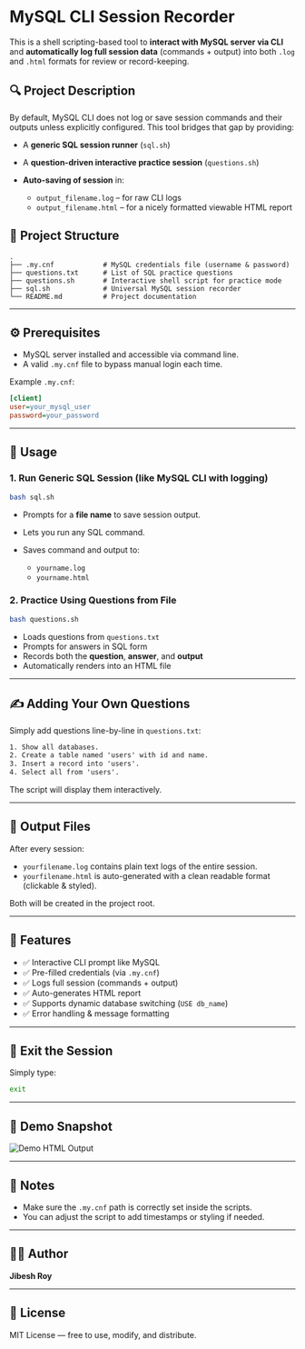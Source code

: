 # MySQL CLI Session Recorder

This is a shell scripting-based tool to **interact with MySQL server via CLI** and **automatically log full session data** (commands + output) into both `.log` and `.html` formats for review or record-keeping.

## 🔍 Project Description

By default, MySQL CLI does not log or save session commands and their outputs unless explicitly configured. This tool bridges that gap by providing:

* A **generic SQL session runner** (`sql.sh`)
* A **question-driven interactive practice session** (`questions.sh`)
* **Auto-saving of session** in:

  * `output_filename.log` – for raw CLI logs
  * `output_filename.html` – for a nicely formatted viewable HTML report

## 📁 Project Structure

```
.
├── .my.cnf            # MySQL credentials file (username & password)
├── questions.txt      # List of SQL practice questions
├── questions.sh       # Interactive shell script for practice mode
├── sql.sh             # Universal MySQL session recorder
└── README.md          # Project documentation
```

---

## ⚙️ Prerequisites

* MySQL server installed and accessible via command line.
* A valid `.my.cnf` file to bypass manual login each time.

Example `.my.cnf`:

```ini
[client]
user=your_mysql_user
password=your_password
```

---

## 🚀 Usage

### 1. Run Generic SQL Session (like MySQL CLI with logging)

```bash
bash sql.sh
```

* Prompts for a **file name** to save session output.
* Lets you run any SQL command.
* Saves command and output to:

  * `yourname.log`
  * `yourname.html`

### 2. Practice Using Questions from File

```bash
bash questions.sh
```

* Loads questions from `questions.txt`
* Prompts for answers in SQL form
* Records both the **question**, **answer**, and **output**
* Automatically renders into an HTML file

---

## ✍️ Adding Your Own Questions

Simply add questions line-by-line in `questions.txt`:

```txt
1. Show all databases.
2. Create a table named 'users' with id and name.
3. Insert a record into 'users'.
4. Select all from 'users'.
```

The script will display them interactively.

---

## 📄 Output Files

After every session:

* `yourfilename.log` contains plain text logs of the entire session.
* `yourfilename.html` is auto-generated with a clean readable format (clickable & styled).

Both will be created in the project root.

---

## 📆 Features

* ✅ Interactive CLI prompt like MySQL
* ✅ Pre-filled credentials (via `.my.cnf`)
* ✅ Logs full session (commands + output)
* ✅ Auto-generates HTML report
* ✅ Supports dynamic database switching (`USE db_name`)
* ✅ Error handling & message formatting

---

## 🚩 Exit the Session

Simply type:

```bash
exit
```

---

## 📸 Demo Snapshot

![Demo HTML Output](demo-screenshot.png) <!-- Add your screenshot here if available -->

---

## 📌 Notes

* Make sure the `.my.cnf` path is correctly set inside the scripts.
* You can adjust the script to add timestamps or styling if needed.

---

## 🧑‍💻 Author

**Jibesh Roy**

---

## 🏁 License

MIT License — free to use, modify, and distribute.
